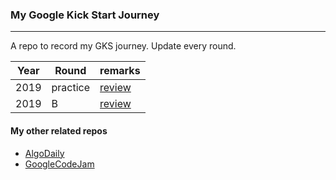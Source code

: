 ### My Google Kick Start Journey

---

A repo to record my GKS journey. Update every round.

| Year | Round    | remarks                            |
| ---- | -------- | ---------------------------------- |
| 2019 | practice | [review](/2019/practice/review.md) |
| 2019 | B        | [review](/2019/roundB/review.md)   |

#### My other related repos

-   [AlgoDaily](https://github.com/calvinchankf/AlgoDaily)
-   [GoogleCodeJam](https://github.com/calvinchankf/GoogleCodeJam)
